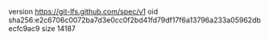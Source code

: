 version https://git-lfs.github.com/spec/v1
oid sha256:e2c6706c0072ba7d3e0cc0f2bd41fd79df17f6a13796a233a05962dbecfc9ac9
size 14187
